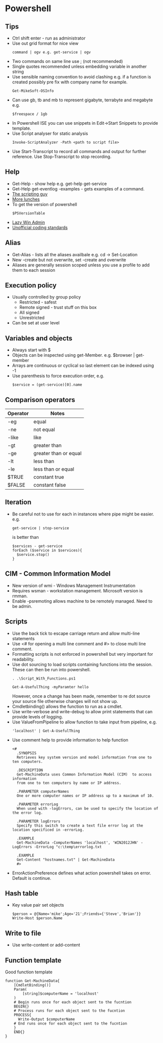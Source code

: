 # Powershell 

## Tips
* Ctrl shift enter - run as administrator
* Use out grid format for nice view
  ```
  command | ogv e.g. get-service | ogv
  ```
* Two commands on same line use ; (not recommended)
* Single quotes recommended unless embedding variable in another string
* Use sensible naming convention to avoid clashing e.g. if a function is created possibly pre fix with company name for example.
  ```
  Get-MikeSoft-OSInfo
  ```
* Can use gb, tb and mb to represent gigabyte, terrabyte and megabyte e.g.
  ```
  $freespace / 1gb
  ```
* In Powershell ISE you can use snippets in Edit->Start Snippets to provide template.
* Use Script analyser for static analysis
  ```
  Invoke-ScriptAnalyzer -Path <path to script file>
  ```
* Use Start-Transcript to record all commands and output for further reference.  Use Stop-Transcript to stop recording.

## Help  
* Get-Help - show help e.g. get-help get-service
* Get-Help get-eventlog -examples - gets examples of a command.
* [The scripting guy](https://blogs.technet.microsoft.com/heyscriptingguy/)
* [More lunches](https://morelunches.com/2012/12/01/learn-powershell-toolmaking-in-a-month-of-lunches/)
* To get the version of powershell
  ```
  $PSVersionTable
  ```
* [Lazy Win Admin](http://www.lazywinadmin.com/p/lazywinadmin-04.html)
* [Unofficial coding standards](https://github.com/PoshCode/PowerShellPracticeAndStyle)

## Alias  
* Get-Alias - lists all the aliases availbale e.g. cd -> Set-Location
* New -create but not overwrite, set -create and overwrite 
* Aliases are generally session scoped unless you use a profile to add them to each session

## Execution policy
* Usually controlled by group policy
  * Restricted - safest
  * Remote signed - trust stuff on this box
  * All signed
  * Unrestricted
* Can be set at user level

## Variables and objects
* Always start with $
* Objects can be inspected using get-Member.  e.g. $browser | get-member
* Arrays are continuous or cyclical so last element can be indexed using -1
* Use parenthesis to force execution order, e.g.
  ```
  $service = (get-service)[0].name
  ```

## Comparison operators

| Operator | Notes |
| ---------| ----------- |
| -eg      | equal     |
| -ne      | not equal |
| -like    | like |
| -gt      | greater than |
| -ge      | greater than or equal |
| -lt      | less than |
| -le      | less than or equal |
| $TRUE    | constant true |
| $FALSE   | constant false |

## Iteration
* Be careful not to use for each in instances where pipe might be easier.  e.g.
  ```
  get-service | stop-service
  ```
  
  is better than
  
  ```
  $services - get-service
  forEach ($service in $services){
    $service.stop()
  }
  ```

## CIM - Common Information Model
* New version of wmi - Windows Management Instrumentation
* Requires wsman - workstation management. Microsoft version is rmman.
* Enable -psremoting allows machine to be remotely managed.  Need to be admin.

## Scripts
* Use the back tick to escape carriage return and allow multi-line statements
* Use <# for opening a multi line comment and #> to close multi line comment.
* Formatting scripts is not enforced in powershell but very important for readability.
* Use dot sourcing to load scripts containing functions into the session.  These can then be run into powershell.
  ```
  . .\Script_With_Functions.ps1
  
  Get-A-UsefulThing -myParamter hello
  ```
  However, once a change has been made, remember to re dot source your source file otherwise changes will not show up.
* Cmdletbinding() allows the function to run as a cmdlet.
* Use write-verbose and write-debug to allow print statements that can provide levels of logging.
* Use ValueFromPipeline to allow function to take input from pipeline, e.g. 
  ```
  'localhost' | Get-A-UsefulThing
  ```
* Use comment help to provide information to help function
  ```
  <#
    .SYNOPSIS
    Retrieves key system version and model information from one to ten computers.

    .DESCRIPTION
    Get-MachineData uses Common Information Model (CIM)  to access information 
    from one to ten computers by name or IP address.

    .PARAMETER computerNames
    One or more computer names or IP address up to a maximum of 10.

    .PARAMETER errorLog
    When used with -logErrors, can be used to specify the location of the error log.

    .PARAMETER logErrors
    Specify this switch to create a text file error log at the location specificed in -errorLog.

    .EXAMPLE
    Get-MachineData -ComputerNames 'localhost', 'WIN2012JHN' -LogErrors -ErrorLog "c:\temp\errorlog.txt

    .EXAMPLE
    Get-Content "hostnames.txt" | Get-MachineData
    #>
  ```
*  ErrorActionPreference defines what action powershell takes on error.  Default is continue.



## Hash table
* Key value pair set objects
  ``` 
  $person = @{Name='mike';Age='21';Friends={'Steve','Brian'}}
  Write-Host $person.Name
  ```
  
## Write to file
* Use write-content or add-content

## Function template
Good function template
```
function Get-MachineData{
    [CmdletBinding()]
    Param(
        [string]$computerName = 'localhost' 
    )
    # Begin runs once for each object sent to the fucntion
    BEGIN{}
    # Process runs for each object sent to the fucntion
    PROCESS{
      Write-Output $computerName
    # End runs once for each object sent to the fucntion
    }
    END{}
}
```
  


